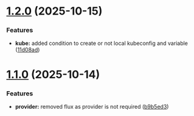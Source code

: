 # [1.2.0](https://gitlab.com/arkhoss/terraform-civo-aio/compare/v1.1.0...v1.2.0) (2025-10-15)


### Features

* **kube:** added condition to create or not local kubeconfig and variable ([11d08ad](https://gitlab.com/arkhoss/terraform-civo-aio/commit/11d08ad77679a7ca8e185f508390857296e53d18))

# [1.1.0](https://gitlab.com/arkhoss/terraform-civo-aio/compare/v1.0.0...v1.1.0) (2025-10-14)


### Features

* **provider:** removed flux as provider is not required ([b9b5ed3](https://gitlab.com/arkhoss/terraform-civo-aio/commit/b9b5ed3f5e90f32e4a48b19bb62a6a9816c9852d))
